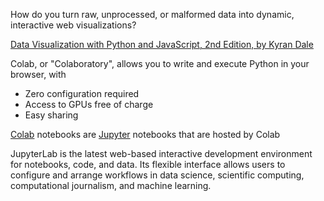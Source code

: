 
How do you turn raw, unprocessed, or malformed data into dynamic, interactive web visualizations?

[Data Visualization with Python and JavaScript, 2nd Edition, by Kyran Dale](https://www.oreilly.com/library/view/data-visualization-with/9781098111861/)

Colab, or "Colaboratory", allows you to write and execute Python in your browser, with
- Zero configuration required
- Access to GPUs free of charge
- Easy sharing

[Colab](https://colab.research.google.com) notebooks are [Jupyter](https://jupyter.org) notebooks that are hosted by Colab

JupyterLab is the latest web-based interactive development environment for notebooks, code, and data. Its flexible interface allows users to configure and arrange workflows in data science, scientific computing, computational journalism, and machine learning. 

